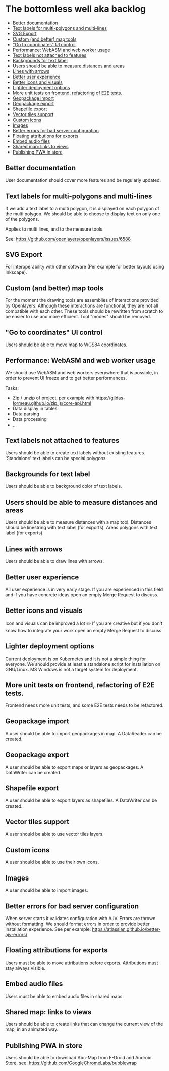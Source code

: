 # The bottomless well aka backlog

<!-- toc -->

- [Better documentation](#better-documentation)
- [Text labels for multi-polygons and multi-lines](#text-labels-for-multi-polygons-and-multi-lines)
- [SVG Export](#svg-export)
- [Custom (and better) map tools](#custom-and-better-map-tools)
- ["Go to coordinates" UI control](#go-to-coordinates-ui-control)
- [Performance: WebASM and web worker usage](#performance-webasm-and-web-worker-usage)
- [Text labels not attached to features](#text-labels-not-attached-to-features)
- [Backgrounds for text label](#backgrounds-for-text-label)
- [Users should be able to measure distances and areas](#users-should-be-able-to-measure-distances-and-areas)
- [Lines with arrows](#lines-with-arrows)
- [Better user experience](#better-user-experience)
- [Better icons and visuals](#better-icons-and-visuals)
- [Lighter deployment options](#lighter-deployment-options)
- [More unit tests on frontend, refactoring of E2E tests.](#more-unit-tests-on-frontend-refactoring-of-e2e-tests)
- [Geopackage import](#geopackage-import)
- [Geopackage export](#geopackage-export)
- [Shapefile export](#shapefile-export)
- [Vector tiles support](#vector-tiles-support)
- [Custom icons](#custom-icons)
- [Images](#images)
- [Better errors for bad server configuration](#better-errors-for-bad-server-configuration)
- [Floating attributions for exports](#floating-attributions-for-exports)
- [Embed audio files](#embed-audio-files)
- [Shared map: links to views](#shared-map-links-to-views)
- [Publishing PWA in store](#publishing-pwa-in-store)

<!-- tocstop -->

## Better documentation

User documentation should cover more features and be regularly updated.

## Text labels for multi-polygons and multi-lines

If we add a text label to a multi polygon, it is displayed on each polygon of the multi polygon.
We should be able to choose to display text on only one of the polygons.

Applies to multi lines, and to the measure tools.

See: https://github.com/openlayers/openlayers/issues/6588

## SVG Export

For interoperability with other software (Per example for better layouts using Inkscape).

## Custom (and better) map tools

For the moment the drawing tools are assemblies of interactions provided by Openlayers. Although these interactions are functional,
they are not all compatible with each other. These tools should be rewritten from scratch to be easier to use and more efficient.
Tool "modes" should be removed.

## "Go to coordinates" UI control

Users should be able to move map to WGS84 coordinates.

## Performance: WebASM and web worker usage

We should use WebASM and web workers everywhere that is possible, in order to prevent UI freeze and to get better
performances.

Tasks:

- Zip / unzip of project, per example with https://gildas-lormeau.github.io/zip.js/core-api.html
- Data display in tables
- Data parsing
- Data processing
- ...

## Text labels not attached to features

Users should be able to create text labels without existing features. 'Standalone' text labels can be
special polygons.

## Backgrounds for text label

Users should be able to background color of text labels.

## Users should be able to measure distances and areas

Users should be able to measure distances with a map tool. Distances should be linestring with
text label (for exports). Areas polygons with text label (for exports).

## Lines with arrows

Users should be able to draw lines with arrows.

## Better user experience

All user experience is in very early stage. If you are experienced in this field and if you have concrete ideas
open an empty Merge Request to discuss.

## Better icons and visuals

Icon and visuals can be improved a lot ✏️ If you are creative but if you don't know how to integrate your work
open an empty Merge Request to discuss.

## Lighter deployment options

Current deployment is on Kubernetes and it is not a simple thing for everyone. We should provide at least
a standalone script for installation on GNU/Linux. MS Windows is not a target system for deployment.

## More unit tests on frontend, refactoring of E2E tests.

Frontend needs more unit tests, and some E2E tests needs to be refactored.

## Geopackage import

A user should be able to import geopackages in map. A DataReader can be created.

## Geopackage export

A user should be able to export maps or layers as geopackages. A DataWriter can be created.

## Shapefile export

A user should be able to export layers as shapefiles. A DataWriter can be created.

## Vector tiles support

A user should be able to use vector tiles layers.

## Custom icons

A user should be able to use their own icons.

## Images

A user should be able to import images.

## Better errors for bad server configuration

When server starts it validates configuration with AJV. Errors are thrown without formatting.
We should format errors in order to provide better installation experience.
See per example: https://atlassian.github.io/better-ajv-errors/

## Floating attributions for exports

Users must be able to move attributions before exports. Attributions must stay always visible.

## Embed audio files

Users must be able to embed audio files in shared maps.

## Shared map: links to views

Users should be able to create links that can change the current view of the map, in an animated way.

## Publishing PWA in store

Users should be able to download Abc-Map from F-Droid and Android Store, see: https://github.com/GoogleChromeLabs/bubblewrap
